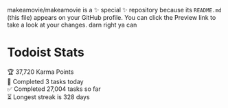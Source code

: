 makeamovie/makeamovie is a ✨ special ✨ repository because its `README.md` (this file) appears on your GitHub profile.
You can click the Preview link to take a look at your changes. darn right ya can

# Todoist Stats

<!-- TODO-IST:START -->
🏆  37,720 Karma Points           
🌸  Completed 3 tasks today           
✅  Completed 27,004 tasks so far           
⏳  Longest streak is 328 days
<!-- TODO-IST:END -->